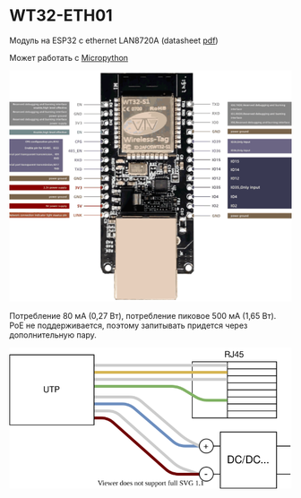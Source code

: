 # WT32-ETH01

Модуль на ESP32 с ethernet LAN8720A (datasheet [pdf](WT32-ETH01_datasheet_V1.1-%20en.pdf))

Может работать с [Micropython](../micropython/readme.md)

![](WT32-ETH01.1.png)

Потребление 80 мА (0,27 Вт), потребление пиковое 500 мА (1,65 Вт).  
PoE не поддерживается, поэтому запитывать придется через дополнительную пару.

![](poe.svg)

